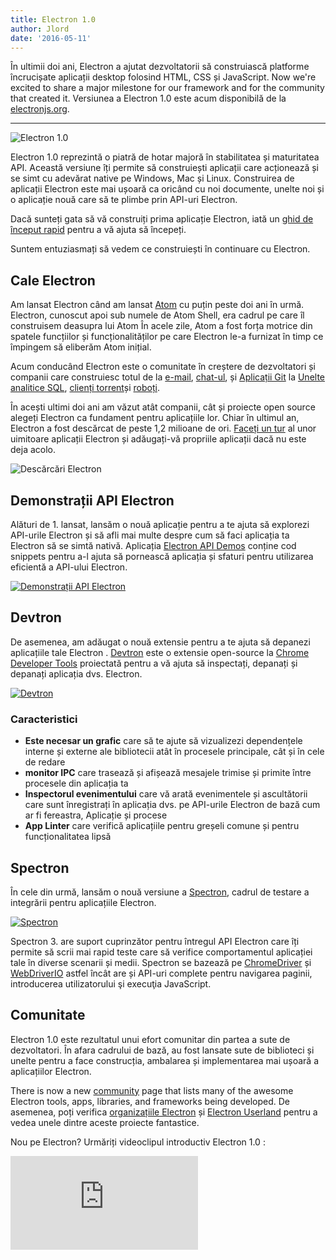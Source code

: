 ```yaml
---
title: Electron 1.0
author: Jlord
date: '2016-05-11'
---
```


În ultimii doi ani, Electron a ajutat dezvoltatorii să construiască platforme încrucișate aplicații desktop folosind HTML, CSS și JavaScript. Now we're excited to share a major milestone for our framework and for the community that created it. Versiunea a Electron 1.0 este acum disponibilă de la [electronjs.org](https://electronjs.org).

---

![Electron 1.0](https://cloud.githubusercontent.com/assets/378023/15007352/315f5eea-1213-11e6-984e-21f5dab31267.png)

Electron 1.0 reprezintă o piatră de hotar majoră în stabilitatea și maturitatea API. Această versiune îți permite să construiești aplicații care acționează și se simt cu adevărat native pe Windows, Mac și Linux. Construirea de aplicații Electron este mai ușoară ca oricând cu noi documente, unelte noi și o aplicație nouă care să te plimbe prin API-uri Electron.

Dacă sunteți gata să vă construiți prima aplicație Electron, iată un [ghid de început rapid](https://electronjs.org/docs/tutorial/quick-start) pentru a vă ajuta să începeți.

Suntem entuziasmați să vedem ce construiești în continuare cu Electron.

## Cale Electron

Am lansat Electron când am lansat [Atom](https://atom.io) cu puțin peste doi ani în urmă. Electron, cunoscut apoi sub numele de Atom Shell, era cadrul pe care îl construisem deasupra lui Atom În acele zile, Atom a fost forța motrice din spatele funcțiilor și funcționalităților pe care Electron le-a furnizat în timp ce împingem să eliberăm Atom inițial.

Acum conducând Electron este o comunitate în creștere de dezvoltatori și companii care construiesc totul de la [e-mail](https://nylas.com), [chat-ul](https://slack.com), și [Aplicații Git](https://www.gitkraken.com) la [Unelte analitice SQL](https://www.wagonhq.com), [clienți torrent](https://webtorrent.io/desktop)și [roboți](https://www.jibo.com).

În acești ultimi doi ani am văzut atât companii, cât și proiecte open source alegeți Electron ca fundament pentru aplicațiile lor. Chiar în ultimul an, Electron a fost descărcat de peste 1,2 milioane de ori. [Faceți un tur](https://electronjs.org/apps) al unor uimitoare aplicații Electron și adăugați-vă propriile aplicații dacă nu este deja acolo.

![Descărcări Electron](https://cloud.githubusercontent.com/assets/378023/15037731/af7e87e0-12d8-11e6-94e2-117c360d0ac9.png)

## Demonstrații API Electron

Alături de 1. lansat, lansăm o nouă aplicație pentru a te ajuta să explorezi API-urile Electron și să afli mai multe despre cum să faci aplicația ta Electron să se simtă nativă. Aplicația [Electron API Demos](https://github.com/electron/electron-api-demos) conține cod snippets pentru a-l ajuta să pornească aplicația și sfaturi pentru utilizarea eficientă a API-ului Electron.

[![Demonstrații API Electron](https://cloud.githubusercontent.com/assets/378023/15138216/590acba4-16c9-11e6-863c-bdb0d3ef3eaa.png)](https://github.com/electron/electron-api-demos)

## Devtron

De asemenea, am adăugat o nouă extensie pentru a te ajuta să depanezi aplicațiile tale Electron . [Devtron](https://electronjs.org/devtron) este o extensie open-source la [Chrome Developer Tools](https://developer.chrome.com/devtools) proiectată pentru a vă ajuta să inspectați, depanați și depanați aplicația dvs. Electron.

[![Devtron](https://cloud.githubusercontent.com/assets/378023/15138217/590c8b06-16c9-11e6-8af6-ef96299e85bc.png)](https://electronjs.org/devtron)

### Caracteristici

  * **Este necesar un grafic** care să te ajute să vizualizezi dependențele interne și externe ale bibliotecii atât în procesele principale, cât și în cele de redare
  * **monitor IPC** care trasează și afișează mesajele trimise și primite între procesele din aplicația ta
  * **Inspectorul evenimentului** care vă arată evenimentele și ascultătorii care sunt înregistrați în aplicația dvs. pe API-urile Electron de bază cum ar fi fereastra, Aplicație și procese
  * **App Linter** care verifică aplicațiile pentru greșeli comune și pentru funcționalitatea lipsă

## Spectron

În cele din urmă, lansăm o nouă versiune a [Spectron](https://electronjs.org/spectron), cadrul de testare a integrării pentru aplicațiile Electron.

[![Spectron](https://cloud.githubusercontent.com/assets/378023/15138218/590d50c2-16c9-11e6-9b54-2d73729fe189.png)](https://electronjs.org/spectron)

Spectron 3. are suport cuprinzător pentru întregul API Electron care îți permite să scrii mai rapid teste care să verifice comportamentul aplicației tale în diverse scenarii și medii. Spectron se bazează pe [ChromeDriver](https://sites.google.com/a/chromium.org/chromedriver) și [WebDriverIO](http://webdriver.io) astfel încât are și API-uri complete pentru navigarea paginii, introducerea utilizatorului şi execuţia JavaScript.

## Comunitate

Electron 1.0 este rezultatul unui efort comunitar din partea a sute de dezvoltatori. În afara cadrului de bază, au fost lansate sute de biblioteci și unelte pentru a face construcția, ambalarea și implementarea mai ușoară a aplicațiilor Electron.

There is now a new [community](https://electronjs.org/community) page that lists many of the awesome Electron tools, apps, libraries, and frameworks being developed. De asemenea, poți verifica [organizațiile Electron](https://github.com/electron) și [Electron Userland](https://github.com/electron-userland) pentru a vedea unele dintre aceste proiecte fantastice.

Nou pe Electron? Urmăriți videoclipul introductiv Electron 1.0 :

<div class="video"><iframe src="https://www.youtube.com/embed/8YP_nOCO-4Q?rel=0" frameborder="0" allowfullscreen></iframe></div>

